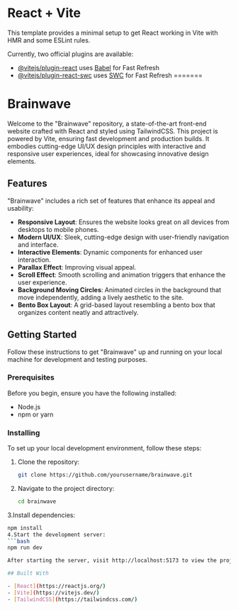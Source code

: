 
# React + Vite

This template provides a minimal setup to get React working in Vite with HMR and some ESLint rules.

Currently, two official plugins are available:

- [@vitejs/plugin-react](https://github.com/vitejs/vite-plugin-react/blob/main/packages/plugin-react/README.md) uses [Babel](https://babeljs.io/) for Fast Refresh
- [@vitejs/plugin-react-swc](https://github.com/vitejs/vite-plugin-react-swc) uses [SWC](https://swc.rs/) for Fast Refresh
=======
# Brainwave

Welcome to the "Brainwave" repository, a state-of-the-art front-end website crafted with React and styled using TailwindCSS. This project is powered by Vite, ensuring fast development and production builds. It embodies cutting-edge UI/UX design principles with interactive and responsive user experiences, ideal for showcasing innovative design elements.

## Features

"Brainwave" includes a rich set of features that enhance its appeal and usability:

- **Responsive Layout**: Ensures the website looks great on all devices from desktops to mobile phones.
- **Modern UI/UX**: Sleek, cutting-edge design with user-friendly navigation and interface.
- **Interactive Elements**: Dynamic components for enhanced user interaction.
- **Parallax Effect**: Improving visual appeal.
- **Scroll Effect**: Smooth scrolling and animation triggers that enhance the user experience.
- **Background Moving Circles**: Animated circles in the background that move independently, adding a lively aesthetic to the site.
- **Bento Box Layout**: A grid-based layout resembling a bento box that organizes content neatly and attractively.

## Getting Started

Follow these instructions to get "Brainwave" up and running on your local machine for development and testing purposes.

### Prerequisites

Before you begin, ensure you have the following installed:

- Node.js
- npm or yarn

### Installing

To set up your local development environment, follow these steps:

1. Clone the repository:
   ```bash
   git clone https://github.com/yourusername/brainwave.git
   
2. Navigate to the project directory:
    ```bash
   cd brainwave
3.Install dependencies:
   ```bash
   npm install
4.Start the development server:
   ```bash
  npm run dev

After starting the server, visit http://localhost:5173 to view the project in your browser 

## Built With

- [React](https://reactjs.org/)
- [Vite](https://vitejs.dev/)
- [TailwindCSS](https://tailwindcss.com/)




